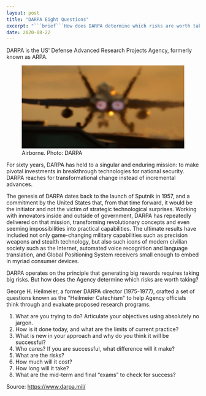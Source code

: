 ```yaml
---
layout: post
title: "DARPA Eight Questions"
excerpt: "```brief```How does DARPA determine which risks are worth taking?"
date: 2020-08-22
---
```


DARPA is the US' Defense Advanced Research Projects Agency, formerly known as ARPA.

<figure>
<img alt="fighter" src="/assets/fighter.jpg">
<figcaption>Airborne. Photo: DARPA</figcaption>
</figure>

For sixty years, DARPA has held to a singular and enduring mission: to make pivotal investments in breakthrough technologies for national security. DARPA reaches for transformational change instead of incremental advances.

The genesis of DARPA dates back to the launch of Sputnik in 1957, and a commitment by the United States that, from that time forward, it would be the initiator and not the victim of strategic technological surprises. Working with innovators inside and outside of government, DARPA has repeatedly delivered on that mission, transforming revolutionary concepts and even seeming impossibilities into practical capabilities. The ultimate results have included not only game-changing military capabilities such as precision weapons and stealth technology, but also such icons of modern civilian society such as the Internet, automated voice recognition and language translation, and Global Positioning System receivers small enough to embed in myriad consumer devices.

DARPA operates on the principle that generating big rewards requires taking big risks. But how does the Agency determine which risks are worth taking? 

George H. Heilmeier, a former DARPA director (1975-1977), crafted a set of questions known as the "Heilmeier Catechism" to help Agency officials think through and evaluate proposed research programs. 

1. What are you trying to do? Articulate your objectives using absolutely no jargon. 
2. How is it done today, and what are the limits of current practice? 
3. What is new in your approach and why do you think it will be successful? 
4. Who cares? If you are successful, what difference will it make? 
5. What are the risks? 
6. How much will it cost? 
7. How long will it take? 
8. What are the mid-term and final “exams” to check for success?

Source: <https://www.darpa.mil/>
